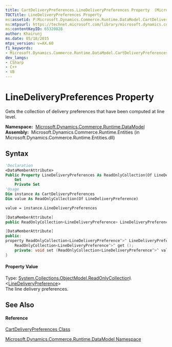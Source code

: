 ```yaml
---
title: CartDeliveryPreferences.LineDeliveryPreferences Property  (Microsoft.Dynamics.Commerce.Runtime.DataModel)
TOCTitle: LineDeliveryPreferences Property
ms:assetid: P:Microsoft.Dynamics.Commerce.Runtime.DataModel.CartDeliveryPreferences.LineDeliveryPreferences
ms:mtpsurl: https://technet.microsoft.com/library/microsoft.dynamics.commerce.runtime.datamodel.cartdeliverypreferences.linedeliverypreferences(v=AX.60)
ms:contentKeyID: 65320828
author: Khairunj
ms.date: 05/18/2015
mtps_version: v=AX.60
f1_keywords:
- Microsoft.Dynamics.Commerce.Runtime.DataModel.CartDeliveryPreferences.LineDeliveryPreferences
dev_langs:
- CSharp
- C++
- VB
---
```


# LineDeliveryPreferences Property

Gets the collection of delivery preferences that have been computed at line level.

**Namespace:**  [Microsoft.Dynamics.Commerce.Runtime.DataModel](microsoft-dynamics-commerce-runtime-datamodel-namespace.md)  
**Assembly:**  Microsoft.Dynamics.Commerce.Runtime.Entities (in Microsoft.Dynamics.Commerce.Runtime.Entities.dll)

## Syntax

``` vb
'Declaration
<DataMemberAttribute> _
Public Property LineDeliveryPreferences As ReadOnlyCollection(Of LineDeliveryPreference)
    Get
    Private Set
'Usage
Dim instance As CartDeliveryPreferences
Dim value As ReadOnlyCollection(Of LineDeliveryPreference)

value = instance.LineDeliveryPreferences
```

``` csharp
[DataMemberAttribute]
public ReadOnlyCollection<LineDeliveryPreference> LineDeliveryPreferences { get; private set; }
```

``` c++
[DataMemberAttribute]
public:
property ReadOnlyCollection<LineDeliveryPreference^>^ LineDeliveryPreferences {
    ReadOnlyCollection<LineDeliveryPreference^>^ get ();
    private: void set (ReadOnlyCollection<LineDeliveryPreference^>^ value);
}
```

#### Property Value

Type: [System.Collections.ObjectModel.ReadOnlyCollection](https://technet.microsoft.com/library/ms132474\(v=ax.60\))\<[LineDeliveryPreference](linedeliverypreference-class-microsoft-dynamics-commerce-runtime-datamodel.md)\>  
The line delivery preferences.  

## See Also

#### Reference

[CartDeliveryPreferences Class](cartdeliverypreferences-class-microsoft-dynamics-commerce-runtime-datamodel.md)

[Microsoft.Dynamics.Commerce.Runtime.DataModel Namespace](microsoft-dynamics-commerce-runtime-datamodel-namespace.md)

